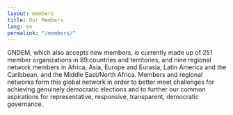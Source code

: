 ```yaml
---
layout: members
title: Our Members
lang: en
permalink: "/members/"
---
```


GNDEM, which also accepts new members, is currently made up of 251 member organizations in 89 countries and territories, and nine regional network members in Africa, Asia, Europe and Eurasia, Latin America and the Caribbean, and the Middle East/North Africa. Members and regional networks form this global network in order to better meet challenges for achieving genuinely democratic elections and to further our common aspirations for representative, responsive, transparent, democratic governance.

